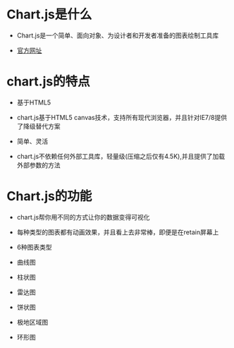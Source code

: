 # Chart.js是什么



 - Chart.js是一个简单、面向对象、为设计者和开发者准备的图表绘制工具库



 - [官方网址](http://www.chartjs.org/)



# chart.js的特点



 - 基于HTML5



 - chart.js基于HTML5 canvas技术，支持所有现代浏览器，并且针对IE7/8提供了降级替代方案





 - 简单、灵活



 - chart.js不依赖任何外部工具库，轻量级(压缩之后仅有4.5K),并且提供了加载外部参数的方法



# Chart.js的功能



 - chart.js帮你用不同的方式让你的数据变得可视化



 - 每种类型的图表都有动画效果，并且看上去非常棒，即便是在retain屏幕上



 - 6种图表类型



 - 曲线图

 - 柱状图

 - 雷达图

 - 饼状图

 - 极地区域图

 - 环形图



